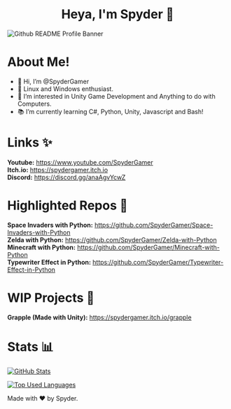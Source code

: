 <p>
  <h1 align="center"><b>Heya, I'm Spyder 👋</b></h1>
</p>

![Github README Profile Banner](https://user-images.githubusercontent.com/85440857/179219813-a36bb029-46c2-4b36-a7bd-114327eb9a60.png)

# About Me!
- 👋 Hi, I’m @SpyderGamer
- 🐧 Linux and Windows enthusiast.
- 👀 I’m interested in Unity Game Development and Anything to do with Computers.
- 📚 I’m currently learning C#, Python, Unity, Javascript and Bash!

# Links ✨
**Youtube:** https://www.youtube.com/SpyderGamer <br/>
**Itch.io:** https://spydergamer.itch.io <br/>
**Discord:** https://discord.gg/anaAgvYcwZ <br/>

# Highlighted Repos 📁
**Space Invaders with Python:** https://github.com/SpyderGamer/Space-Invaders-with-Python <br/>
**Zelda with Python:** https://github.com/SpyderGamer/Zelda-with-Python <br/>
**Minecraft with Python:** https://github.com/SpyderGamer/Minecraft-with-Python <br/>
**Typewriter Effect in Python:** https://github.com/SpyderGamer/Typewriter-Effect-in-Python

<!---
[![Readme Card](https://github-readme-stats.vercel.app/api/pin/?username=SpyderGamer&repo=Zelda-with-Python&theme=synthwave)](https://github.com/anuraghazra/github-readme-stats) [![Readme Card](https://github-readme-stats.vercel.app/api/pin/?username=SpyderGamer&repo=Minecraft-with-Python&theme=synthwave)](https://github.com/anuraghazra/github-readme-stats) [![Readme Card](https://github-readme-stats.vercel.app/api/pin/?username=SpyderGamer&repo=Space-Invaders-with-Python&theme=synthwave)](https://github.com/anuraghazra/github-readme-stats)
--->

# WIP Projects 🧾
**Grapple (Made with Unity):** https://spydergamer.itch.io/grapple

# Stats 📊
[![GitHub Stats](https://github-readme-stats.vercel.app/api?username=SpyderGamer&theme=synthwave)](https://github.com/anuraghazra/github-readme-stats)

[![Top Used Languages](https://github-readme-stats.vercel.app/api/top-langs/?username=SpyderGamer&theme=synthwave&langs_count=9)](https://github.com/anuraghazra/github-readme-stats)

Made with ♥ by Spyder.

<!---
SpyderGamer/SpyderGamer is a ✨ special ✨ repository because its `README.md` (this file) appears on your GitHub profile.
You can click the Preview link to take a look at your changes.
Yes.
--->
